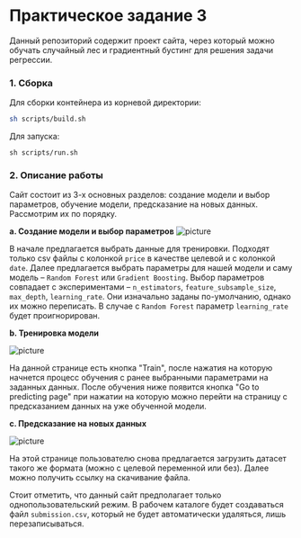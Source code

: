 # Практическое задание 3

Данный репозиторий содержит проект сайта, через который можно обучать случайный лес и градиентный бустинг для решения задачи регрессии.

### 1. Сборка

Для сборки контейнера из корневой директории:

```bash
sh scripts/build.sh
```

Для запуска:

```
sh scripts/run.sh
```

### 2. Описание работы

Сайт состоит из 3-х основных разделов: создание модели и выбор параметров, обучение модели, предсказание на новых данных. Рассмотрим их по порядку.

**a. Создание модели и выбор параметров**
![picture](https://drive.google.com/uc?export=view&id=15GqB2msBNjioq3nBTKM5wvB4mkwHNJ0q)

В начале предлагается выбрать данные для тренировки. Подходят только csv файлы с колонкой `price` в качестве целевой и с колонкой `date`. 
Далее предлагается выбрать параметры для нашей модели и саму модель – `Random Forest` или `Gradient Boosting`. Выбор параметров совпадает с экспериментами – `n_estimators`, `feature_subsample_size`, `max_depth`, `learning_rate`. Они изначально заданы по-умолчанию, однако их можно переписать. В случае с `Random Forest` параметр `learning_rate` будет проигнорирован.

**b. Тренировка модели**

![picture](https://drive.google.com/uc?export=view&id=1ryo4N0dWJ0prFfkvMMZdCSrCr36qVAgA)

На данной странице есть кнопка "Train", после нажатия на которую начнется процесс обучения с ранее выбранными параметрами на заданных данных. После обучения ниже появится кнопка "Go to predicting page" при нажатии на которую можно перейти на страницу с предсказанием данных на уже обученной модели.

**c. Предсказание на новых данных**

![picture](https://drive.google.com/uc?export=view&id=1T6FN0RLpatKzvL37EfGeMkw9eXaCdhEc)

На этой странице пользователю снова предлагается загрузить датасет такого же формата (можно с целевой переменной или без). Далее можно получить ссылку на скачивание файла.

Стоит отметить, что данный сайт предполагает только однопользовательский режим. В рабочем каталоге будет создаваться файл `submission.csv`, который не будет автоматически удаляться, лишь перезаписываться.
